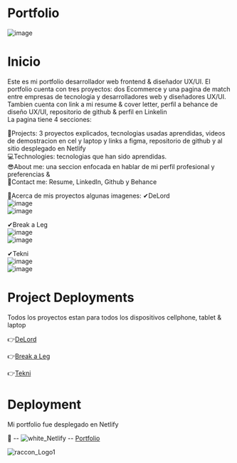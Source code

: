 # Portfolio</br>

![image](https://github.com/DIGORACCOON4279/Portfolio/assets/88150970/e4ba49ee-d6aa-41ba-a477-db8f11685fc9)

# Inicio</br>

Este es mi portfolio desarrollador web frontend & diseñador UX/UI. El portfolio cuenta con tres proyectos: dos Ecommerce y 
una pagina de match entre empresas de tecnologia y desarrolladores web y diseñadores UX/UI.</br>
Tambien cuenta con link a mi resume & cover letter, perfil a behance de diseño UX/UI, repositorio de github & perfil en LinkeIin</br>
La pagina tiene 4 secciones: </br>

🚀Projects: 3 proyectos explicados, tecnologias usadas aprendidas, videos de demostracion en cel y laptop y links a figma, repositorio de github y al sitio desplegado en Netlify</br>
💻Technologies: tecnologias que han sido aprendidas. </br>
😎About me: una seccion enfocada en hablar de mi perfil profesional y preferencias & </br>
📨Contact me: Resume, LinkedIn, Github y Behance </br>


👀Acerca de mis proyectos algunas imagenes:
✔DeLord</br>
![image](https://github.com/DIGORACCOON4279/Portfolio/assets/88150970/f18ad5ec-f66b-4753-9bc5-ab594a1f66e0)</br>
![image](https://github.com/DIGORACCOON4279/Portfolio/assets/88150970/de8d1594-2397-4406-894c-56b3096ac375)</br>

✔Break a Leg</br>
![image](https://github.com/DIGORACCOON4279/Portfolio/assets/88150970/fb08dbd3-90e4-4caf-8e5d-147eaa294490)</br>
![image](https://github.com/DIGORACCOON4279/Portfolio/assets/88150970/c434bc06-7942-4675-b4f4-57d8b95488fe)</br>

✔Tekni</br>
![image](https://github.com/DIGORACCOON4279/Portfolio/assets/88150970/67a0acb6-6516-4877-906d-9712e9eced9b)</br>
![image](https://github.com/DIGORACCOON4279/Portfolio/assets/88150970/f234bedc-0dbd-40eb-a16c-8e1e784a85da)</br>

# Project Deployments </br>
Todos los proyectos estan para todos los dispositivos cellphone, tablet & laptop</br>

👉[DeLord](https://delord.vercel.app/)</br>

👉[Break a Leg](https://break-a-leg.vercel.app/)</br>

👉[Tekni](https://tekniapp.netlify.app/)</br>

# Deployment </br>
Mi portfolio fue desplegado en Netlify</br>

🚀 -- ![white_Netlify](https://github.com/DIGORACCOON4279/Portfolio/assets/88150970/eb148dd1-5b6c-4e92-a1e2-46176052ad17) -- [Portfolio](https://portfolioraccoon.netlify.app/) </br>


![raccon_Logo1](https://github.com/DIGORACCOON4279/Portfolio/assets/88150970/947dd6ff-ce2b-4a94-bf44-4f9536ca46cc)</br>
